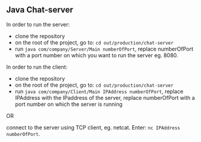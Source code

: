 ## Java Chat-server

In order to run the server:
- clone the repository
- on the root of the project, go to: `cd out/production/chat-server`
- run `java com/company/Server/Main numberOfPort`, replace numberOfPort with a port number on which you want to run the server eg. 8080.

In order to run the client:
- clone the repository
- on the root of the project, go to: `cd out/production/chat-server`
- run `java com/company/Client/Main IPAddress numberOfPort`, replace IPAddress with the IPaddress of the server, replace numberOfPort with a port number on which the server is running

OR

connect to the server using TCP client, eg. netcat. Enter: `nc IPAddress numberOfPort`.

